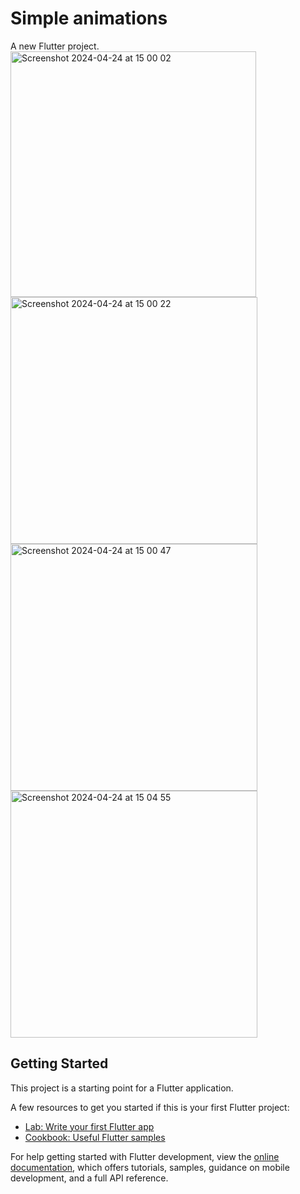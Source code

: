# Simple animations

A new Flutter project.
<img width="393" alt="Screenshot 2024-04-24 at 15 00 02" src="https://github.com/shakhboz-dot/animation_simple/assets/79872210/a89002cd-6150-458f-a75d-aac7d103b963">
<img width="395" alt="Screenshot 2024-04-24 at 15 00 22" src="https://github.com/shakhboz-dot/animation_simple/assets/79872210/30e2da42-1ba4-4b01-9cc3-c6fa4f5ffaeb">
<img width="395" alt="Screenshot 2024-04-24 at 15 00 47" src="https://github.com/shakhboz-dot/animation_simple/assets/79872210/08ad6d7a-8e4f-4f59-9ef1-35f6d564084d">
<img width="395" alt="Screenshot 2024-04-24 at 15 04 55" src="https://github.com/shakhboz-dot/animation_simple/assets/79872210/ab3ddc14-9daf-4c4f-9e10-437a25a364f2">



## Getting Started

This project is a starting point for a Flutter application.

A few resources to get you started if this is your first Flutter project:

- [Lab: Write your first Flutter app](https://docs.flutter.dev/get-started/codelab)
- [Cookbook: Useful Flutter samples](https://docs.flutter.dev/cookbook)

For help getting started with Flutter development, view the
[online documentation](https://docs.flutter.dev/), which offers tutorials,
samples, guidance on mobile development, and a full API reference.
